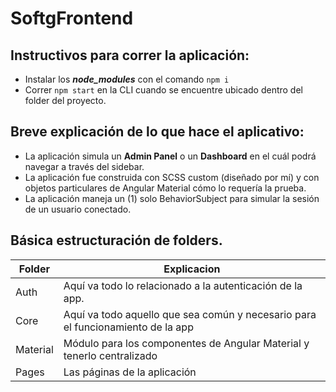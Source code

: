 # SoftgFrontend

## Instructivos para correr la aplicación:

- Instalar los **_node_modules_** con el comando `npm i`
- Correr `npm start` en la CLI cuando se encuentre ubicado dentro del folder del proyecto.

## Breve explicación de lo que hace el aplicativo:

- La aplicación simula un **Admin Panel** o un **Dashboard** en el cuál podrá navegar a través del sidebar.
- La aplicación fue construida con SCSS custom (diseñado por mí) y con objetos particulares de Angular Material cómo lo requería la prueba.
- La aplicación maneja un (1) solo BehaviorSubject para simular la sesión de un usuario conectado.

## Básica estructuración de folders.

| Folder   | Explicacion                                                                     |
| -------- | ------------------------------------------------------------------------------- |
| Auth     | Aquí va todo lo relacionado a la autenticación de la app.                       |
| Core     | Aquí va todo aquello que sea común y necesario para el funcionamiento de la app |
| Material | Módulo para los componentes de Angular Material y tenerlo centralizado          |
| Pages    | Las páginas de la aplicación                                                    |
